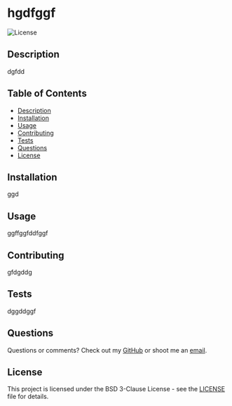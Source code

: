 # hgdfggf

![License](https://img.shields.io/badge/License-BSD%203--Clause-blue.svg)

## Description
dgfdd

## Table of Contents
- [Description](#description)
- [Installation](#installation)
- [Usage](#usage)
- [Contributing](#contributing)
- [Tests](#tests)
- [Questions](#questions)
- [License](#license)


## Installation
ggd

## Usage
ggffggfddfggf

## Contributing
gfdgddg

## Tests
dggddggf

## Questions
Questions or comments? Check out my [GitHub](gdgfg) or shoot me an [email](mailto:gddgfddfgf).

## License
  This project is licensed under the BSD 3-Clause License - see the [LICENSE](https://opensource.org/licenses/BSD-3-Clause) file for details.
